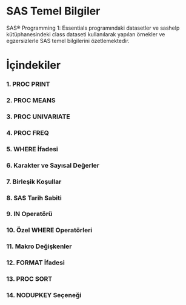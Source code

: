 # SAS Temel Bilgiler
SAS® Programming 1: Essentials programındaki datasetler ve sashelp kütüphanesindeki class dataseti kullanılarak yapılan örnekler ve egzersizlerle SAS temel bilgilerini özetlemektedir.

# İçindekiler
### 1. PROC PRINT
### 2. PROC MEANS
### 3. PROC UNIVARIATE
### 4. PROC FREQ
### 5. WHERE İfadesi
### 6. Karakter ve Sayısal Değerler
### 7. Birleşik Koşullar
### 8. SAS Tarih Sabiti
### 9. IN Operatörü
### 10. Özel WHERE Operatörleri
### 11. Makro Değişkenler
### 12. FORMAT İfadesi
### 13. PROC SORT
### 14. NODUPKEY Seçeneği
